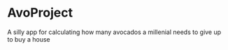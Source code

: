 # AvoProject
A silly app for calculating how many avocados a millenial needs to give up to buy a house
